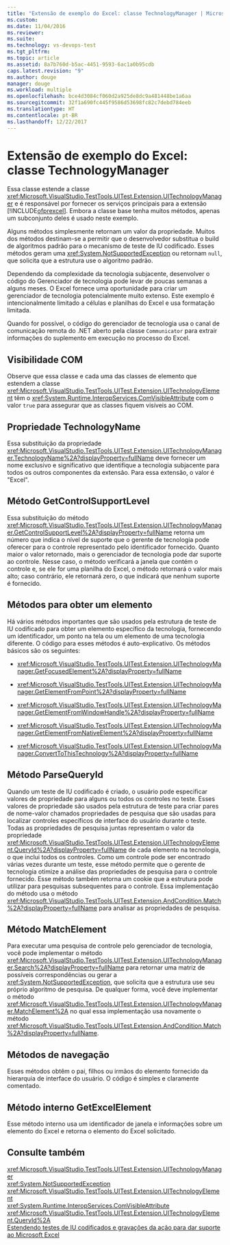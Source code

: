 ```yaml
---
title: "Extensão de exemplo do Excel: classe TechnologyManager | Microsoft Docs"
ms.custom: 
ms.date: 11/04/2016
ms.reviewer: 
ms.suite: 
ms.technology: vs-devops-test
ms.tgt_pltfrm: 
ms.topic: article
ms.assetid: 8a7b760d-b5ac-4451-9593-6ac1a0b95cdb
caps.latest.revision: "9"
ms.author: douge
manager: douge
ms.workload: multiple
ms.openlocfilehash: bce4d3084cf060d2a925de8dc9a481448be1a6aa
ms.sourcegitcommit: 32f1a690fc445f9586d53698fc82c7debd784eeb
ms.translationtype: HT
ms.contentlocale: pt-BR
ms.lasthandoff: 12/22/2017
---
```

# <a name="sample-excel-extension-technologymanager-class"></a>Extensão de exemplo do Excel: classe TechnologyManager
Essa classe estende a classe <xref:Microsoft.VisualStudio.TestTools.UITest.Extension.UITechnologyManager> e é responsável por fornecer os serviços principais para a extensão [!INCLUDE[ofprexcel](../test/includes/ofprexcel_md.md)]. Embora a classe base tenha muitos métodos, apenas um subconjunto deles é usado neste exemplo.  
  
 Alguns métodos simplesmente retornam um valor da propriedade. Muitos dos métodos destinam-se a permitir que o desenvolvedor substitua o build de algoritmos padrão para o mecanismo de teste de IU codificado. Esses métodos geram uma <xref:System.NotSupportedException> ou retornam `null`, que solicita que a estrutura use o algoritmo padrão.  
  
 Dependendo da complexidade da tecnologia subjacente, desenvolver o código do Gerenciador de tecnologia pode levar de poucas semanas a alguns meses. O Excel fornece uma oportunidade para criar um gerenciador de tecnologia potencialmente muito extenso. Este exemplo é intencionalmente limitado a células e planilhas do Excel e usa formatação limitada.  
  
 Quando for possível, o código do gerenciador de tecnologia usa o canal de comunicação remota do .NET aberto pela classe `Communicator` para extrair informações do suplemento em execução no processo do Excel.  
  
## <a name="com-visibility"></a>Visibilidade COM  
 Observe que essa classe e cada uma das classes de elemento que estendem a classe <xref:Microsoft.VisualStudio.TestTools.UITest.Extension.UITechnologyElement> têm o <xref:System.Runtime.InteropServices.ComVisibleAttribute> com o valor `true` para assegurar que as classes fiquem visíveis ao COM.  
  
## <a name="technologyname-property"></a>Propriedade TechnologyName  
 Essa substituição da propriedade <xref:Microsoft.VisualStudio.TestTools.UITest.Extension.UITechnologyManager.TechnologyName%2A?displayProperty=fullName> deve fornecer um nome exclusivo e significativo que identifique a tecnologia subjacente para todos os outros componentes da extensão. Para essa extensão, o valor é "Excel".  
  
## <a name="getcontrolsupportlevel-method"></a>Método GetControlSupportLevel  
 Essa substituição do método <xref:Microsoft.VisualStudio.TestTools.UITest.Extension.UITechnologyManager.GetControlSupportLevel%2A?displayProperty=fullName> retorna um número que indica o nível de suporte que o gerente de tecnologia pode oferecer para o controle representado pelo identificador fornecido. Quanto maior o valor retornado, mais o gerenciador de tecnologia pode dar suporte ao controle. Nesse caso, o método verificará a janela que contém o controle e, se ele for uma planilha do Excel, o método retornará o valor mais alto; caso contrário, ele retornará zero, o que indicará que nenhum suporte é fornecido.  
  
## <a name="methods-to-get-an-element"></a>Métodos para obter um elemento  
 Há vários métodos importantes que são usados pela estrutura de teste de IU codificado para obter um elemento específico da tecnologia, fornecendo um identificador, um ponto na tela ou um elemento de uma tecnologia diferente. O código para esses métodos é auto-explicativo. Os métodos básicos são os seguintes:  
  
-   <xref:Microsoft.VisualStudio.TestTools.UITest.Extension.UITechnologyManager.GetFocusedElement%2A?displayProperty=fullName>  
  
-   <xref:Microsoft.VisualStudio.TestTools.UITest.Extension.UITechnologyManager.GetElementFromPoint%2A?displayProperty=fullName>  
  
-   <xref:Microsoft.VisualStudio.TestTools.UITest.Extension.UITechnologyManager.GetElementFromWindowHandle%2A?displayProperty=fullName>  
  
-   <xref:Microsoft.VisualStudio.TestTools.UITest.Extension.UITechnologyManager.GetElementFromNativeElement%2A?displayProperty=fullName>  
  
-   <xref:Microsoft.VisualStudio.TestTools.UITest.Extension.UITechnologyManager.ConvertToThisTechnology%2A?displayProperty=fullName>  
  
## <a name="parsequeryid-method"></a>Método ParseQueryId  
 Quando um teste de IU codificado é criado, o usuário pode especificar valores de propriedade para alguns ou todos os controles no teste. Esses valores de propriedade são usados pela estrutura de teste para criar pares de nome-valor chamados propriedades de pesquisa que são usadas para localizar controles específicos de interface do usuário durante o teste. Todas as propriedades de pesquisa juntas representam o valor da propriedade <xref:Microsoft.VisualStudio.TestTools.UITest.Extension.UITechnologyElement.QueryId%2A?displayProperty=fullName> de cada elemento na tecnologia, o que inclui todos os controles. Como um controle pode ser encontrado várias vezes durante um teste, esse método permite que o gerente de tecnologia otimize a análise das propriedades de pesquisa para o controle fornecido. Esse método também retorna um cookie que a estrutura pode utilizar para pesquisas subsequentes para o controle. Essa implementação do método usa o método <xref:Microsoft.VisualStudio.TestTools.UITest.Extension.AndCondition.Match%2A?displayProperty=fullName> para analisar as propriedades de pesquisa.  
  
## <a name="matchelement-method"></a>Método MatchElement  
 Para executar uma pesquisa de controle pelo gerenciador de tecnologia, você pode implementar o método <xref:Microsoft.VisualStudio.TestTools.UITest.Extension.UITechnologyManager.Search%2A?displayProperty=fullName> para retornar uma matriz de possíveis correspondências ou gerar a <xref:System.NotSupportedException>, que solicita que a estrutura use seu próprio algoritmo de pesquisa. De qualquer forma, você deve implementar o método <xref:Microsoft.VisualStudio.TestTools.UITest.Extension.UITechnologyManager.MatchElement%2A> no qual essa implementação usa novamente o método <xref:Microsoft.VisualStudio.TestTools.UITest.Extension.AndCondition.Match%2A?displayProperty=fullName>.  
  
## <a name="navigation-methods"></a>Métodos de navegação  
 Esses métodos obtêm o pai, filhos ou irmãos do elemento fornecido da hierarquia de interface do usuário. O código é simples e claramente comentado.  
  
## <a name="getexcelelement-internal-method"></a>Método interno GetExcelElement  
 Esse método interno usa um identificador de janela e informações sobre um elemento do Excel e retorna o elemento do Excel solicitado.  
  
## <a name="see-also"></a>Consulte também  
 <xref:Microsoft.VisualStudio.TestTools.UITest.Extension.UITechnologyManager>   
 <xref:System.NotSupportedException>   
 <xref:Microsoft.VisualStudio.TestTools.UITest.Extension.UITechnologyElement>   
 <xref:System.Runtime.InteropServices.ComVisibleAttribute>   
 <xref:Microsoft.VisualStudio.TestTools.UITest.Extension.UITechnologyElement.QueryId%2A>   
 [Estendendo testes de IU codificados e gravações da ação para dar suporte ao Microsoft Excel](../test/extending-coded-ui-tests-and-action-recordings-to-support-microsoft-excel.md)
